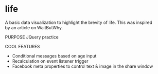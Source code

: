 # life
A basic data visualization to highlight the brevity of life. This was inspired by an article on WaitButWhy.

PURPOSE
JQuery practice

COOL FEATURES
* Conditional messages based on age input
* Recalculation on event listener trigger
* Facebook meta properties to control text & image in the share window
